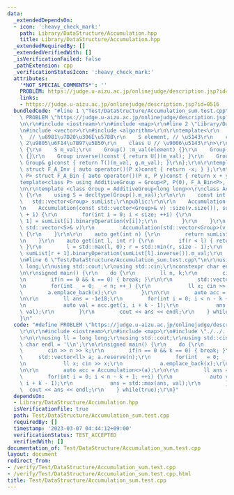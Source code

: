 ```yaml
---
data:
  _extendedDependsOn:
  - icon: ':heavy_check_mark:'
    path: Library/DataStructure/Accumulation.hpp
    title: Library/DataStructure/Accumulation.hpp
  _extendedRequiredBy: []
  _extendedVerifiedWith: []
  _isVerificationFailed: false
  _pathExtension: cpp
  _verificationStatusIcon: ':heavy_check_mark:'
  attributes:
    '*NOT_SPECIAL_COMMENTS*': ''
    PROBLEM: https://judge.u-aizu.ac.jp/onlinejudge/description.jsp?id=0516
    links:
    - https://judge.u-aizu.ac.jp/onlinejudge/description.jsp?id=0516
  bundledCode: "#line 1 \"Test/DataStructure/Accumulation_sum.test.cpp\"\n#define\
    \ PROBLEM \"https://judge.u-aizu.ac.jp/onlinejudge/description.jsp?id=0516\"\r\
    \n\r\n#include <iostream>\r\n#include <map>\r\n#line 2 \"Library/DataStructure/Accumulation.hpp\"\
    \n#include <vector>\r\n#include <algorithm>\r\n\r\ntemplate<\r\n    class S, \
    \  // \u8981\u7D20\u306E\u578B\r\n    S element, // \u5143\r\n    class T, //\
    \ 2\u9805\u6F14\u7B97\u5B50\r\n    class U // \u9006\u5143\r\n>\r\nstruct Group\
    \ {\r\n    S m_val;\r\n    Group() :m_val(element) {}\r\n    Group(S val) :m_val(val)\
    \ {}\r\n    Group inverse()const { return U()(m_val); }\r\n    Group binaryOperation(const\
    \ Group& g)const { return T()(m_val, g.m_val); }\r\n};\r\n\r\ntemplate<class P>\
    \ struct F_A_Inv { auto operator()(P x)const { return -x; } };\r\ntemplate<class\
    \ P> struct F_A_Bin { auto operator()(P x, P y)const { return x + y; } };\r\n\
    template<class P> using AdditiveGroup = Group<P, P(0), F_A_Bin<P>, F_A_Inv<P>>;\r\
    \n\r\ntemplate <class Group = AdditiveGroup<long long>>\r\nclass Accumulation\
    \ {\r\n    using S = decltype(Group().m_val);\r\n\r\n    const int size;\r\n \
    \   std::vector<Group> sumList;\r\npublic:\r\n\r\n    Accumulation() = delete;\r\
    \n    Accumulation(const std::vector<Group>& v) :size(v.size()), sumList(size\
    \ + 1) {\r\n        for(int i = 0; i < size; ++i) {\r\n            sumList[i +\
    \ 1] = sumList[i].binaryOperation(v[i]);\r\n        }\r\n    }\r\n    Accumulation(const\
    \ std::vector<S>& v)\r\n        :Accumulation(std::vector<Group>(v.begin(), v.end()))\
    \ {\r\n    }\r\n\r\n    auto get(int n) {\r\n        return sumList[n + 1].m_val;\r\
    \n    }\r\n    auto get(int l, int r) {\r\n        if(r < l) { return Group().m_val;\
    \ }\r\n        l = std::max(l, 0); r = std::min(r, size - 1);\r\n        return\
    \ sumList[r + 1].binaryOperation(sumList[l].inverse()).m_val;\r\n    }\r\n};\r\
    \n#line 6 \"Test/DataStructure/Accumulation_sum.test.cpp\"\n\r\nusing ll = long\
    \ long;\r\nusing std::cout;\r\nusing std::cin;\r\nconstexpr char endl = '\\n';\r\
    \n\r\nsigned main() {\r\n    do {\r\n        ll n, k;\r\n        cin >> n >> k;\r\
    \n        if(n == 0 && k == 0) { break; }\r\n\r\n        std::vector<ll> a; a.reserve(n);\r\
    \n        for(int _ = 0; _ < n; ++_) {\r\n            ll x; cin >> x;\r\n    \
    \        a.emplace_back(x);\r\n        }\r\n\r\n        auto acc = Accumulation<>(a);\r\
    \n\r\n        ll ans = -1e18;\r\n        for(int i = 0; i < n - k + 1; ++i) {\r\
    \n            auto val = acc.get(i, i + k - 1);\r\n            ans = std::max(ans,\
    \ val);\r\n        }\r\n        cout << ans << endl;\r\n    } while(true);\r\n\
    }\n"
  code: "#define PROBLEM \"https://judge.u-aizu.ac.jp/onlinejudge/description.jsp?id=0516\"\
    \r\n\r\n#include <iostream>\r\n#include <map>\r\n#include \"./../../Library/DataStructure/Accumulation.hpp\"\
    \r\n\r\nusing ll = long long;\r\nusing std::cout;\r\nusing std::cin;\r\nconstexpr\
    \ char endl = '\\n';\r\n\r\nsigned main() {\r\n    do {\r\n        ll n, k;\r\n\
    \        cin >> n >> k;\r\n        if(n == 0 && k == 0) { break; }\r\n\r\n   \
    \     std::vector<ll> a; a.reserve(n);\r\n        for(int _ = 0; _ < n; ++_) {\r\
    \n            ll x; cin >> x;\r\n            a.emplace_back(x);\r\n        }\r\
    \n\r\n        auto acc = Accumulation<>(a);\r\n\r\n        ll ans = -1e18;\r\n\
    \        for(int i = 0; i < n - k + 1; ++i) {\r\n            auto val = acc.get(i,\
    \ i + k - 1);\r\n            ans = std::max(ans, val);\r\n        }\r\n      \
    \  cout << ans << endl;\r\n    } while(true);\r\n}"
  dependsOn:
  - Library/DataStructure/Accumulation.hpp
  isVerificationFile: true
  path: Test/DataStructure/Accumulation_sum.test.cpp
  requiredBy: []
  timestamp: '2023-03-07 04:44:12+09:00'
  verificationStatus: TEST_ACCEPTED
  verifiedWith: []
documentation_of: Test/DataStructure/Accumulation_sum.test.cpp
layout: document
redirect_from:
- /verify/Test/DataStructure/Accumulation_sum.test.cpp
- /verify/Test/DataStructure/Accumulation_sum.test.cpp.html
title: Test/DataStructure/Accumulation_sum.test.cpp
---
```

